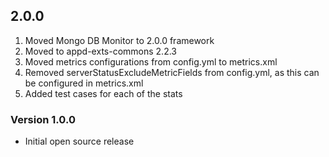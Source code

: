
## 2.0.0
1. Moved Mongo DB Monitor to 2.0.0 framework
2. Moved to appd-exts-commons 2.2.3
3. Moved metrics configurations from config.yml to metrics.xml
4. Removed serverStatusExcludeMetricFields from config.yml, as this can be configured in metrics.xml
5. Added test cases for each of the stats

### Version 1.0.0

* Initial open source release
